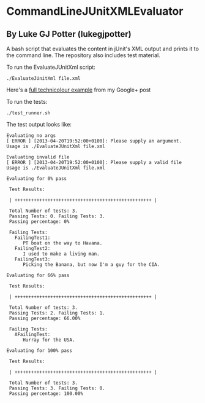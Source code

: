 CommandLineJUnitXMLEvaluator
============================
By Luke GJ Potter (lukegjpotter)
--------------------------------

A bash script that evaluates the content in jUnit's XML output and prints it to the command line. The repository also includes test material.

To run the EvaluateJUnitXml script:

    ./EvaluateJUnitXml file.xml

Here's a [full technicolour example](https://plus.google.com/u/0/112437746553237814756/posts/eQGVQome22N "Full Colour Example") from my Google+ post

To run the tests:

    ./test_runner.sh

The test output looks like:

    Evaluating no args
    [ ERROR ] [2013-04-20T19:52:00+0100]: Please supply an argument. 
    Usage is ./EvaluateJUnitXml file.xml
    
    Evaluating invalid file
    [ ERROR ] [2013-04-20T19:52:00+0100]: Please supply a valid file 
    Usage is ./EvaluateJUnitXml file.xml
    
    Evaluating for 0% pass
    
     Test Results:
    
     | ++++++++++++++++++++++++++++++++++++++++++++++++++ |
    
     Total Number of tests: 3.
     Passing Tests: 0. Failing Tests: 3.
     Passing percentage: 0%
    
     Failing Tests: 
       FailingTest1:
          PT boat on the way to Havana. 
       FailingTest2:
          I used to make a living man. 
       FailingTest3:
          Picking the Banana, but now I'm a guy for the CIA.
    
    Evaluating for 66% pass
    
     Test Results:
    
     | ++++++++++++++++++++++++++++++++++++++++++++++++++ |
    
     Total Number of tests: 3.
     Passing Tests: 2. Failing Tests: 1.
     Passing percentage: 66.00%
    
     Failing Tests: 
       AFailingTest:
          Hurray for the USA. 
    
    Evaluating for 100% pass
    
     Test Results:
    
     | ++++++++++++++++++++++++++++++++++++++++++++++++++ |
    
     Total Number of tests: 3.
     Passing Tests: 3. Failing Tests: 0.
     Passing percentage: 100.00%
